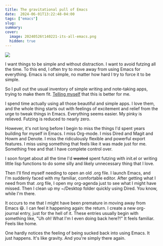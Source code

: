 ```yaml
---
title: The gravitational pull of Emacs
date:  2024-06-01T13:22:48-04:00
tags: ["emacs"]
slug:
summary:
cover:
  image: 20240526t140221-its-all-emacs.png
  hidden: true
---
```


![](/img/2024/06/20240526t140221-its-all-emacs.png)

I want things to be simple and without distraction. I want to avoid futzing all the time. To this end, I often try to move away from using Emacs for everything. Emacs is not simple, no matter how hard I try to force it to be simple.

So I pull out the usual inventory of simple writing and note-taking apps, trying to make them fit. [Telling myself](https://baty.net/2024/05/reduce-simplify-bear-app/) that this is better for me.

I spend time actually using all those beautiful and simple apps. I love them, and the whole thing starts out with feelings of excitement and relief from the urge to tweak things in Emacs. Everything seems easier. My pinky is relieved. Futzing is reduced to nearly zero.

However, it's not long before I begin to miss the things I'd spent years building for myself in Emacs. I miss Org-mode. I miss Dired and Magit and Howm and Denote. I miss the ridiculously flexible and powerful export features. I miss using something that feels like it was made just for me. Something free and that I have complete control over.

I soon forget about all the time I'd ~~wasted~~ spent futzing with init.el or writing little lisp functions to do some silly and likely unnecessary thing that I love.

Then I'll find myself needing to open an old .org file. I launch Emacs, and I'm suddenly faced with my familiar, comfortable editor. After getting what I need from that .org file, I open my org-agenda just to see what I might have missed. Then I clean up my ~/Desktop folder quickly using Dired. You know, while I'm there.

It occurs to me that I might have been premature in moving away from Emacs 😆. I can feel it happening again: the return. I create a new org-journal entry, just for the hell of it. These entries usually begin with something like, "Uh oh! What I'm I even doing back here?!" It feels familiar. Feels like home.

One hardly notices the feeling of being sucked back into using Emacs. It just happens. It's like gravity. And you're simply there again.



